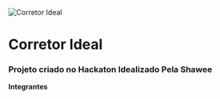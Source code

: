 ![Corretor Ideal](https://i.imgur.com/eHbcthK.png)

# Corretor Ideal

### Projeto criado no Hackaton Idealizado Pela Shawee




**Integrantes**
